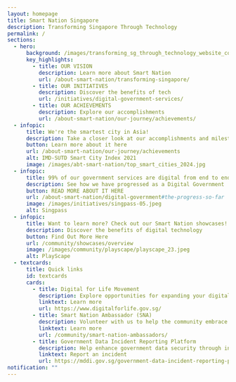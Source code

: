 ```yaml
---
layout: homepage
title: Smart Nation Singapore
description: Transforming Singapore Through Technology
permalink: /
sections:
  - hero:
      background: /images/transforming_sg_through_technology_website_cover_estate.jpg
      key_highlights:
        - title: OUR VISION
          description: Learn more about Smart Nation
          url: /about-smart-nation/transforming-singapore/
        - title: OUR INITIATIVES
          description: Discover the benefits of tech
          url: /initiatives/digital-government-services/
        - title: OUR ACHIEVEMENTS
          description: Explore our accomplishments
          url: /about-smart-nation/our-journey/achievements/
  - infopic:
      title: We're the smartest city in Asia!
      description: Take a closer look at our accomplishments and milestones
      button: Learn more about it here
      url: /about-smart-nation/our-journey/achievements
      alt: IMD-SUTD Smart City Index 2021
      image: /images/abt-smart-nation/top_smart_cities_2024.jpg
  - infopic:
      title: 99% of our government services are digital from end to end!
      description: See how we have progressed as a Digital Government
      button: READ MORE ABOUT IT HERE
      url: /about-smart-nation/digital-government#the-progress-so-far
      image: /images/initiatives/singpass-05.jpeg
      alt: Singpass
  - infopic:
      title: Want to learn more? Check out our Smart Nation showcases!
      description: Discover the benefits of digital technology
      button: Find Out More Here
      url: /community/showcases/overview
      image: /images/community/playscape/playscape_23.jpeg
      alt: PlayScape
  - textcards:
      title: Quick links
      id: textcards
      cards:
        - title: Digital for Life Movement
          description: Explore opportunities for expanding your digital skills.
          linktext: Learn more
          url: https://www.digitalforlife.gov.sg/
        - title: Smart Nation Ambassador (SNA)
          description: Volunteer with us to help the community embrace digital technologies.
          linktext: Learn more
          url: /community/smart-nation-ambassadors/
        - title: Government Data Incident Reporting Platform
          description: Help enhance government data security through incident reporting.
          linktext: Report an incident
          url: https://mddi.gov.sg/government-data-incident-reporting-platform/
notification: ""
---
```


